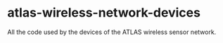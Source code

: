 # atlas-wireless-network-devices
All the code used by the devices of the ATLAS wireless sensor network.
